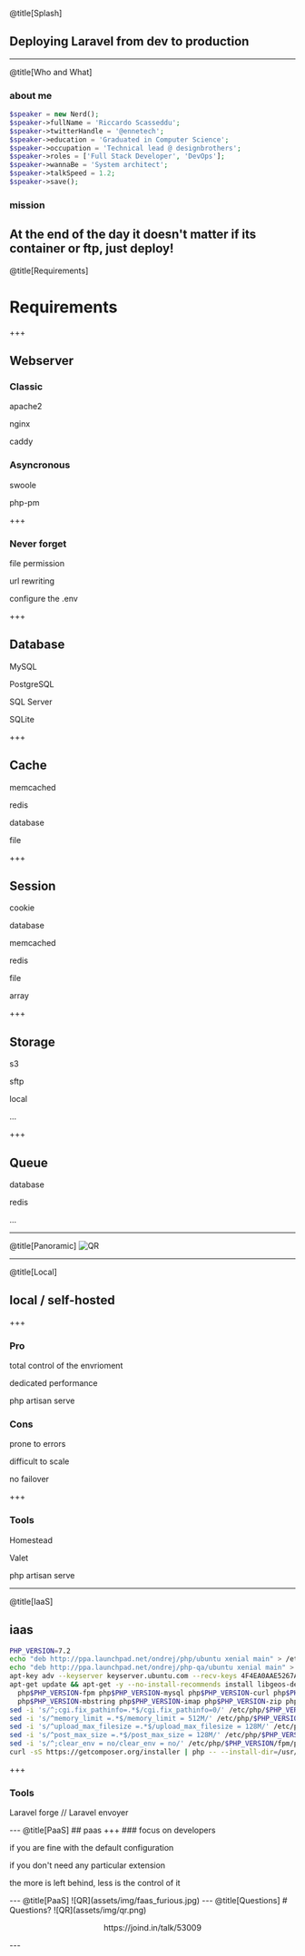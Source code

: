 
@title[Splash]
## Deploying Laravel from dev to production

---
@title[Who and What]
### about me
```php
$speaker = new Nerd();
$speaker->fullName = 'Riccardo Scasseddu';
$speaker->twitterHandle = '@ennetech';
$speaker->education = 'Graduated in Computer Science';
$speaker->occupation = 'Technical lead @ designbrothers';
$speaker->roles = ['Full Stack Developer', 'DevOps'];
$speaker->wannaBe = 'System architect';
$speaker->talkSpeed = 1.2;
$speaker->save();
```
### mission
At the end of the day it doesn't matter if its container or ftp, just deploy!
---
@title[Requirements]
# Requirements
+++
## Webserver
### Classic
<p class="fragment text-left text-07">apache2</p>
<p class="fragment text-left text-07">nginx</p>
<p class="fragment text-left text-07">caddy</p>

### Asyncronous
<p class="fragment text-left text-07">swoole</p>
<p class="fragment text-left text-07">php-pm</p>

+++
### Never forget
<p class="fragment text-left text-07">file permission</p>
<p class="fragment text-left text-07">url rewriting</p>
<p class="fragment text-left text-07">configure the .env</p>

+++
## Database
<p class="fragment text-left text-07">MySQL</p>
<p class="fragment text-left text-07">PostgreSQL</p>
<p class="fragment text-left text-07">SQL Server</p>
<p class="fragment text-left text-07 text-red">SQLite</p>

+++
## Cache
<p class="fragment text-left text-07">memcached</p>
<p class="fragment text-left text-07">redis</p>
<p class="fragment text-left text-07">database</p>
<p class="fragment text-left text-07 text-red">file</p>

+++
## Session
<p class="fragment text-left text-07">cookie</p>
<p class="fragment text-left text-07">database</p>
<p class="fragment text-left text-07">memcached</p>
<p class="fragment text-left text-07">redis</p>
<p class="fragment text-left text-07 text-red">file</p>
<p class="fragment text-left text-07 text-red">array</p>

+++ 
## Storage
<p class="fragment text-left text-07">s3</p>
<p class="fragment text-left text-07">sftp</p>
<p class="fragment text-left text-07 text-red">local</p>
<p class="fragment text-left text-07">...</p>

+++ 
## Queue
<p class="fragment text-left text-07">database</p>
<p class="fragment text-left text-07">redis</p>
<p class="fragment text-left text-07">...</p>



---
@title[Panoramic]
![QR](assets/img/comparison.jpg)


---
@title[Local]
## local / self-hosted
+++
### Pro
<p class="fragment text-left text-07">total control of the envrioment</p>
<p class="fragment text-left text-07">dedicated performance</p>
<p class="fragment text-left text-07">php artisan serve</p>

### Cons
<p class="fragment text-left text-07">prone to errors</p>
<p class="fragment text-left text-07">difficult to scale</p>
<p class="fragment text-left text-07">no failover</p>

+++
### Tools
<p class="fragment text-left text-07">Homestead</p>
<p class="fragment text-left text-07">Valet</p>
<p class="fragment text-left text-07">php artisan serve</p>



---
@title[IaaS]
## iaas

```bash
PHP_VERSION=7.2
echo "deb http://ppa.launchpad.net/ondrej/php/ubuntu xenial main" > /etc/apt/sources.list.d/ondrej-php.list && \
echo "deb http://ppa.launchpad.net/ondrej/php-qa/ubuntu xenial main" > /etc/apt/sources.list.d/ondrej-php-qa.list && \
apt-key adv --keyserver keyserver.ubuntu.com --recv-keys 4F4EA0AAE5267A6C && \
apt-get update && apt-get -y --no-install-recommends install libgeos-dev \
  php$PHP_VERSION-fpm php$PHP_VERSION-mysql php$PHP_VERSION-curl php$PHP_VERSION-gd \
  php$PHP_VERSION-mbstring php$PHP_VERSION-imap php$PHP_VERSION-zip php$PHP_VERSION-xml
sed -i 's/^;cgi.fix_pathinfo=.*$/cgi.fix_pathinfo=0/' /etc/php/$PHP_VERSION/fpm/php.ini
sed -i 's/^memory_limit =.*$/memory_limit = 512M/' /etc/php/$PHP_VERSION/fpm/php.ini
sed -i 's/^upload_max_filesize =.*$/upload_max_filesize = 128M/' /etc/php/$PHP_VERSION/fpm/php.ini
sed -i 's/^post_max_size =.*$/post_max_size = 128M/' /etc/php/$PHP_VERSION/fpm/php.ini
sed -i 's/^;clear_env = no/clear_env = no/' /etc/php/$PHP_VERSION/fpm/pool.d/www.conf
curl -sS https://getcomposer.org/installer | php -- --install-dir=/usr/local/bin --filename=composer

```
+++
### Tools
<p class="fragment text-left text-07">Laravel forge // Laravel envoyer</p>
---
@title[PaaS]
## paas
+++
### focus on developers
<p class="fragment text-left text-07">if you are fine with the default configuration</p>
<p class="fragment text-left text-07">if you don't need any particular extension</p>
<p class="fragment text-left text-07">the more is left behind, less is the control of it</p>
---
@title[PaaS]
![QR](assets/img/faas_furious.jpg)
---
@title[Questions]
# Questions?
![QR](assets/img/qr.png)
<p style="text-align: center !important;">https://joind.in/talk/53009</p>
---

